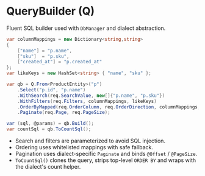 # QueryBuilder (Q)

Fluent SQL builder used with `DbManager` and dialect abstraction.

```csharp
var columnMappings = new Dictionary<string,string>
{
    ["name"] = "p.name",
    ["sku"]  = "p.sku",
    ["created_at"] = "p.created_at"
};
var likeKeys = new HashSet<string> { "name", "sku" };

var qb = Q.From<ProductEntity>("p")
    .Select("p.id", "p.name")
    .WithSearch(req.SearchValue, new[]{"p.name", "p.sku"})
    .WithFilters(req.Filters, columnMappings, likeKeys)
    .OrderByMapped(req.OrderColumn, req.OrderDirection, columnMappings, "p.created_at DESC")
    .Paginate(req.Page, req.PageSize);

var (sql, @params) = qb.Build();
var countSql = qb.ToCountSql();
```

* Search and filters are parameterized to avoid SQL injection.
* Ordering uses whitelisted mappings with safe fallback.
* Pagination uses dialect-specific `Paginate` and binds `@Offset` / `@PageSize`.
* `ToCountSql()` clones the query, strips top-level `ORDER BY` and wraps with the dialect's count helper.
